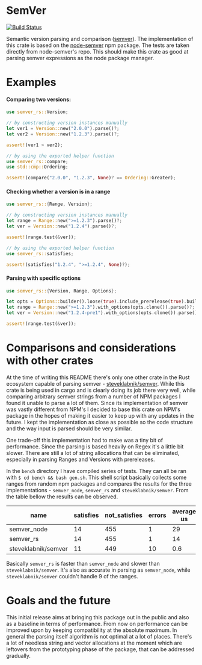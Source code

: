 # SemVer

[![Build Status](https://travis-ci.org/gngeorgiev/semver_rs.svg?branch=master)](https://travis-ci.org/gngeorgiev/semver_rs)

Semantic version parsing and comparison ([semver](https://semver.org/)). The implementation of this crate is based on the
[node-semver](https://github.com/npm/node-semver#readme) npm package. The tests are taken directly
from node-semver's repo. This should make this crate as good at parsing semver expressions as the
node package manager.

# Examples

#### Comparing two versions:
```rust
use semver_rs::Version;

// by constructing version instances manually
let ver1 = Version::new("2.0.0").parse()?;
let ver2 = Version::new("1.2.3").parse()?;

assert!(ver1 > ver2);

// by using the exported helper function
use semver_rs::compare;
use std::cmp::Ordering;

assert!(compare("2.0.0", "1.2.3", None)? == Ordering::Greater);
```

#### Checking whether a version is in a range
```rust
use semver_rs::{Range, Version};

// by constructing version instances manually
let range = Range::new(">=1.2.3").parse()?;
let ver = Version::new("1.2.4").parse()?;

assert!(range.test(&ver));

// by using the exported helper function
use semver_rs::satisfies;

assert!(satisfies("1.2.4", ">=1.2.4", None)?);
```

#### Parsing with specific options
```rust
use semver_rs::{Version, Range, Options};

let opts = Options::builder().loose(true).include_prerelease(true).build();
let range = Range::new(">=1.2.3").with_options(opts.clone()).parse()?;
let ver = Version::new("1.2.4-pre1").with_options(opts.clone()).parse()?;

assert!(range.test(&ver));
```

# Comparisons and considerations with other crates

At the time of writing this README there's only one other crate in the Rust ecosystem capable of parsing semver - [steveklabnik/semver](https://github.com/steveklabnik/semver).
While this crate is being used in cargo and is clearly doing its job there very well, while comparing arbitrary semver
strings from a number of NPM packages I found it unable to parse a lot of them. Since its implementation of semver was vastly different
from NPM's I decided to base this crate on NPM's package in the hopes of making it easier to keep up with any updates in the future.
I kept the implementation as close as possible so the code structure and the way input is parsed should be very similar.

One trade-off this implementation had to make was a tiny bit of performance. Since the parsing is based heavily on Regex it's a little bit slower.
There are still a lot of string allocations that can be eliminated, especially in parsing Ranges and Versions with prereleases.

In the `bench` directory I have compiled series of tests. They can all be ran with `$ cd bench && bash gen.sh`.
This shell script basically collects some ranges from random npm packages and compares the results for the three implementations -
`semver_node`, `semver_rs` and `steveklabnik/semver`. From the table bellow the results can be observed. 

| name | satisfies | not_satisfies | errors | average us |
| ---- | --------- | ------------- | ------ | ---------- |
| semver_node| 14 | 455 | 1 | 29 |
| semver_rs | 14 | 455 | 1 | 14 |
| steveklabnik/semver | 11 | 449 | 10 | 0.6 |

Basically `semver_rs` is faster than `semver_node` and slower than `steveklabnik/semver`. It's also as accurate
in parsing as `semver_node`, while `steveklabnik/semver` couldn't handle 9 of the ranges.

# Goals and the future

This initial release aims at bringing this package out in the public and also as a baseline in terms of performance.
From now on performance can be improved upon by keeping compatibility at the absolute maximum. 
In general the parsing itself algorithm is not optimal at a lot of places. There's a lot of needless string and vector
allocations at the moment which are leftovers from the prototyping phase of the package, that can be addressed gradually.
